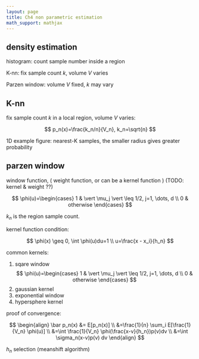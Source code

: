 ```yaml
---
layout: page
title: Ch4 non parametric estimation
math_support: mathjax
---
```



## density estimation

histogram: count sample number inside a region

K-nn: fix sample count $k$, volume $V$ varies

Parzen window: volume $V$ fixed, $k$ may vary

## K-nn

fix sample count $k$ in a local region, volume $V$ varies:

$$
p_n(x)=\frac{k_n/n}{V_n}, k_n=\sqrt{n}
$$

1D example figure: nearest-K samples, the smaller radius gives greater probability

## parzen window

window function, ( weight function, or can be a kernel function ) (TODO: kernel \& weight ??)

$$
\phi(u)=\begin{cases}
1 & \vert \mu_j \vert \leq 1/2, j=1, \dots, d \\
0 & otherwise
\end{cases}
$$

$k_n$ is the region sample count.

kernel function condition:

$$
\phi(x) \geq 0, \int \phi(u)du=1 \\
u=\frac{x - x_i}{h_n}
$$

common kernels:

1. sqare window $$ \phi(u)=\begin{cases}
1 & \vert \mu_j \vert \leq 1/2, j=1, \dots, d \\
0 & otherwise
\end{cases} $$
2. gaussian kernel 
3. exponential window
4. hypersphere kernel

proof of convergence:

$$
\begin{align}
\bar p_n(x) &= E[p_n(x)] \\
  &=\frac{1}{n} \sum_i E[\frac{1}{V_n} \phi(u)] \\
  &=\int \frac{1}{V_n} \phi(\frac{x-v}{h_n})p(v)dv \\
  &=\int \sigma_n(x-v)p(v) dv
\end{align}
$$

$h_n$ selection (meanshift algorithm)


















